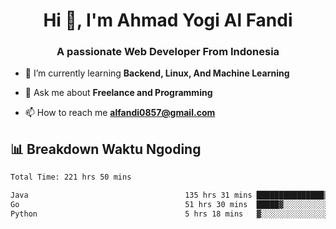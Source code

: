 <h1 align="center">Hi 👋, I'm Ahmad Yogi Al Fandi</h1>
<h3 align="center">A passionate Web Developer From Indonesia</h3>

- 🌱 I’m currently learning **Backend, Linux, And Machine Learning**

- 💬 Ask me about **Freelance and Programming**

- 📫 How to reach me **<alfandi0857@gmail.com>**


## 📊 Breakdown Waktu Ngoding

<!--START_SECTION:waka-->

```txt
Total Time: 221 hrs 50 mins

Java                                   135 hrs 31 mins ███████████████▒░░░░░░░░░   60.80 %
Go                                     51 hrs 30 mins  █████▓░░░░░░░░░░░░░░░░░░░   23.10 %
Python                                 5 hrs 18 mins   ▓░░░░░░░░░░░░░░░░░░░░░░░░   02.38 %
```

<!--END_SECTION:waka-->
